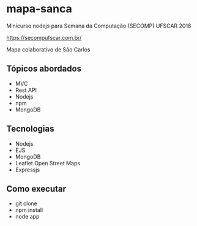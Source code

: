 # mapa-sanca
Minicurso nodejs para Semana da Computação (SECOMP) UFSCAR 2018

https://secompufscar.com.br/

Mapa colaborativo de São Carlos

## Tópicos abordados
* MVC 
* Rest API
* Nodejs
* npm
* MongoDB

## Tecnologias
* Nodejs
* EJS
* MongoDB
* Leaflet Open Street Maps
* Expressjs

## Como executar
* git clone
* npm install
* node app
